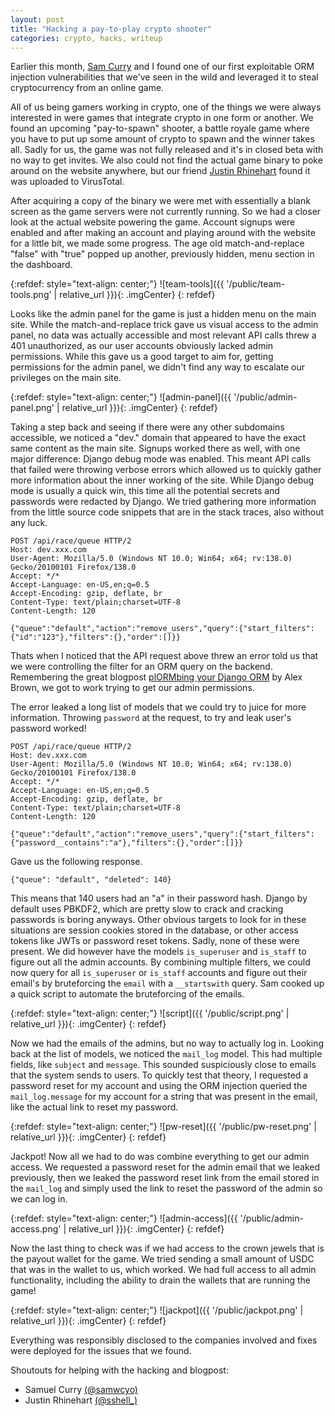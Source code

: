 ```yaml
---
layout: post
title: "Hacking a pay-to-play crypto shooter"
categories: crypto, hacks, writeup
---
```


Earlier this month, [Sam Curry](https://x.com/samwcyo) and I found one of our first exploitable ORM injection vulnerabilities that we've seen in the wild and leveraged it to steal cryptocurrency from an online game.

All of us being gamers working in crypto, one of the things we were always interested in were games that integrate crypto in one form or another. We found an upcoming "pay-to-spawn" shooter, a battle royale game where you have to put up some amount of crypto to spawn and the winner takes all.
Sadly for us, the game was not fully released and it's in closed beta with no way to get invites. 
We also could not find the actual game binary to poke around on the website anywhere, but our friend [Justin Rhinehart](https://x.com/sshell_) found it was uploaded to VirusTotal.

After acquiring a copy of the binary we were met with essentially a blank screen as the game servers were not currently running. So we had a closer look at the actual website powering the game. Account signups were enabled and after making an account and playing around with the website for a little bit, we made some progress. The age old match-and-replace "false" with "true" popped up another, previously hidden, menu section in the dashboard.

{:refdef: style="text-align: center;"}
![team-tools]({{ '/public/team-tools.png' | relative_url }}){: .imgCenter}
{: refdef}

Looks like the admin panel for the game is just a hidden menu on the main site. While the match-and-replace trick gave us visual access to the admin panel, no data was actually accessible and most relevant API calls threw a 401 unauthorized, as our user accounts obviously lacked admin permissions. While this gave us a good target to aim for, getting permissions for the admin panel, we didn't find any way to escalate our privileges on the main site.

{:refdef: style="text-align: center;"}
![admin-panel]({{ '/public/admin-panel.png' | relative_url }}){: .imgCenter}
{: refdef}

Taking a step back and seeing if there were any other subdomains accessible, we noticed a "dev." domain that appeared to have the exact same content as the main site. Signups worked there as well, with one major difference: Django debug mode was enabled. This meant API calls that failed were throwing verbose errors which allowed us to quickly gather more information about the inner working of the site. 
While Django debug mode is usually a quick win, this time all the potential secrets and passwords were redacted by Django.
We tried gathering more information from the little source code snippets that are in the stack traces, also without any luck.
```
POST /api/race/queue HTTP/2
Host: dev.xxx.com
User-Agent: Mozilla/5.0 (Windows NT 10.0; Win64; x64; rv:138.0) Gecko/20100101 Firefox/138.0
Accept: */*
Accept-Language: en-US,en;q=0.5
Accept-Encoding: gzip, deflate, br
Content-Type: text/plain;charset=UTF-8
Content-Length: 120

{"queue":"default","action":"remove_users","query":{"start_filters":{"id":"123"},"filters":{},"order":[]}}
```
Thats when I noticed that the API request above threw an error told us that we were controlling the filter for an ORM query on the backend.
Remembering the great blogpost [plORMbing your Django ORM](https://www.elttam.com/blog/plormbing-your-django-orm/) by Alex Brown, we got to work trying to get our admin permissions. 

The error leaked a long list of models that we could try to juice for more information. Throwing `password` at the request, to try and leak user's password worked!
```
POST /api/race/queue HTTP/2
Host: dev.xxx.com
User-Agent: Mozilla/5.0 (Windows NT 10.0; Win64; x64; rv:138.0) Gecko/20100101 Firefox/138.0
Accept: */*
Accept-Language: en-US,en;q=0.5
Accept-Encoding: gzip, deflate, br
Content-Type: text/plain;charset=UTF-8
Content-Length: 120

{"queue":"default","action":"remove_users","query":{"start_filters":{"password__contains":"a"},"filters":{},"order":[]}}
```
Gave us the following response.
```
{"queue": "default", "deleted": 140}
```
This means that 140 users had an "a" in their password hash. Django by default uses PBKDF2, which are pretty slow to crack and cracking passwords is boring anyways.
Other obvious targets to look for in these situations are session cookies stored in the database, or other access tokens like JWTs or password reset tokens. 
Sadly, none of these were present. 
We did however have the models `is_superuser` and `is_staff` to figure out all the admin accounts. 
By combining multiple filters, we could now query for all `is_superuser` or `is_staff` accounts and figure out their email's by bruteforcing the `email` with a `__startswith` query.
Sam cooked up a quick script to automate the bruteforcing of the emails.

{:refdef: style="text-align: center;"}
![script]({{ '/public/script.png' | relative_url }}){: .imgCenter}
{: refdef}

Now we had the emails of the admins, but no way to actually log in. Looking back at the list of models, we noticed the `mail_log` model.
This had multiple fields, like `subject` and `message`. This sounded suspiciously close to emails that the system sends to users.
To quickly test that theory, I requested a password reset for my account and using the ORM injection queried the `mail_log.message` for my account for a string that was present in the email, like the actual link to reset my password.

{:refdef: style="text-align: center;"}
![pw-reset]({{ '/public/pw-reset.png' | relative_url }}){: .imgCenter}
{: refdef}

Jackpot! Now all we had to do was combine everything to get our admin access.
We requested a password reset for the admin email that we leaked previously, then we leaked the password reset link from the email stored in the `mail_log` and simply used the link to reset the password of the admin so we can log in.

{:refdef: style="text-align: center;"}
![admin-access]({{ '/public/admin-access.png' | relative_url }}){: .imgCenter}
{: refdef}

Now the last thing to check was if we had access to the crown jewels that is the payout wallet for the game. We tried sending a small amount of USDC that was in the wallet to us, which worked. We had full access to all admin functionality, including the ability to drain the wallets that are running the game!

{:refdef: style="text-align: center;"}
![jackpot]({{ '/public/jackpot.png' | relative_url }}){: .imgCenter}
{: refdef}

Everything was responsibly disclosed to the companies involved and fixes were deployed for the issues that we found.

Shoutouts for helping with the hacking and blogpost:
- Samuel Curry [(@samwcyo)](https://x.com/samwcyo)
- Justin Rhinehart [(@sshell_)](https://x.com/sshell_)